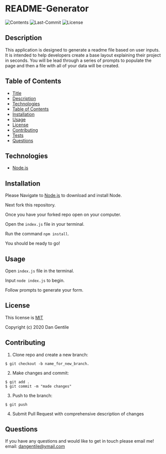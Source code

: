 # README-Generator 

![Contents](https://img.shields.io/github/languages/top/dan-gentile/readme-generator)
![Last-Commit](https://img.shields.io/github/last-commit/dan-gentile/readme-generator)
![License](https://img.shields.io/github/license/dan-gentile/readme-generator)

## Description 

This application is designed to generate a readme file based on user inputs. It is intended to help developers create a base layout explaining their project in seconds. You will be lead through a series of prompts to populate the page and then a file with all of your data will be created. 

## Table of Contents

- [Title](#title)
- [Description](#description)
- [Technologies](#technologies)
- [Table of Contents](#table-of-contents)
- [Installation](#installation)
- [Usage](#usage)
- [License](#license)
- [Contributing](#contributing)
- [Tests](#tests)
- [Questions](#questions)

## Technologies 

- [Node.js](https://nodejs.org/en/)

## Installation 

Please Navigate to [Node.js](https://nodejs.org/en/) to download and install Node.

Next fork this repository. 

Once you have your forked repo open on your computer. 

Open the `index.js` file in your terminal.

Run the command `npm install`.

You should be ready to go! 

## Usage


Open `index.js` file in the terminal. 

Input `node index.js` to begin. 

Follow prompts to generate your form. 


## License 

This license is [MIT](https://github.com/dan-gentile/readme-generator/blob/master/LICENSE)

Copyright (c) 2020 Dan Gentile 

## Contributing 


1. Clone repo and create a new branch: 
~~~
$ git checkout -b name_for_new_branch.
~~~
2. Make changes and commit: 
~~~
$ git add . 
$ git commit -m "made changes"
~~~
3. Push to the branch:
~~~
$ git push
~~~
4. Submit Pull Request with comprehensive description of changes

## Questions 

If you have any questions and would like to get in touch please email me! 
email: dangentile@ymail.com